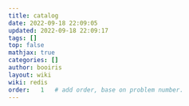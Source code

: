 ```yaml
---
title: catalog 
date: 2022-09-18 22:09:05 
updated: 2022-09-18 22:09:17
tags: [] 
top: false
mathjax: true
categories: []
author: booiris
layout: wiki 
wiki: redis
order:   1   # add order, base on problem number.
---
```

